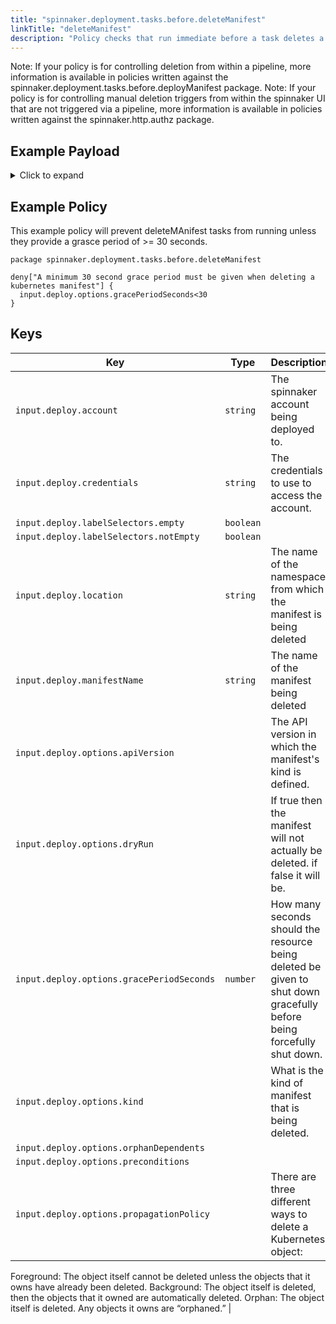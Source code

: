 ```yaml
---
title: "spinnaker.deployment.tasks.before.deleteManifest"
linkTitle: "deleteManifest"
description: "Policy checks that run immediate before a task deletes a spinnaker manifest"
---
```

Note: If your policy is for controlling deletion from within a pipeline, more information is available in policies written against the spinnaker.deployment.tasks.before.deployManifest package.
Note: If your policy is for controlling manual deletion triggers from within the spinnaker UI that are not triggered via a pipeline, more information is available in policies written against the spinnaker.http.authz package.

## Example Payload

<details><summary>Click to expand</summary>

```json
{
  "input": {
    "deploy": {
      "account": "spinnaker",
      "allCoordinates": [],
      "credentials": "spinnaker",
      "events": [],
      "kinds": [],
      "labelSelectors": {
        "empty": true,
        "notEmpty": false,
        "selectors": []
      },
      "location": "staging",
      "manifestName": "deployment hostname",
      "options": {
        "apiVersion": null,
        "dryRun": null,
        "gracePeriodSeconds": 5,
        "kind": null,
        "orphanDependents": null,
        "preconditions": null,
        "propagationPolicy": null
      }
    }
  }
}
```
</details>

## Example Policy
This example policy will prevent deleteMAnifest tasks from running unless they provide a grasce period of >= 30 seconds.
```rego
package spinnaker.deployment.tasks.before.deleteManifest

deny["A minimum 30 second grace period must be given when deleting a kubernetes manifest"] { 
  input.deploy.options.gracePeriodSeconds<30
}

```

## Keys

| Key                                       | Type      | Description                                   |
| ----------------------------------------- | --------- | --------------------------------------------- |
| `input.deploy.account`                    | `string`  | The spinnaker account being deployed to.      |
| `input.deploy.credentials`                | `string`  | The credentials to use to access the account. |
| `input.deploy.labelSelectors.empty`       | `boolean` |                                               |
| `input.deploy.labelSelectors.notEmpty`    | `boolean` |                                               |
| `input.deploy.location`                   | `string`  | The name of the namespace from which the manifest is being deleted                                              |
| `input.deploy.manifestName`               | `string`  | The name of the manifest being deleted                                              |
| `input.deploy.options.apiVersion`         | ` `       | The API version in which the manifest's kind is defined.                                              |
| `input.deploy.options.dryRun`             | ` `       | If true then the manifest will not actually be deleted. if false it will be.                                              |
| `input.deploy.options.gracePeriodSeconds` | `number`  | How many seconds should the resource being deleted be given to shut down gracefully before being forcefully shut down.                                              |
| `input.deploy.options.kind`               | ` `       | What is the kind of manifest that is being deleted.                                              |
| `input.deploy.options.orphanDependents`   | ` `       |                                               |
| `input.deploy.options.preconditions`      | ` `       |                                               |
| `input.deploy.options.propagationPolicy`  | ` `       |      There are three different ways to delete a Kubernetes object:

Foreground: The object itself cannot be deleted unless the objects that it owns have already been deleted.
Background: The object itself is deleted, then the objects that it owned are automatically deleted.
Orphan: The object itself is deleted. Any objects it owns are “orphaned.”                                  |

